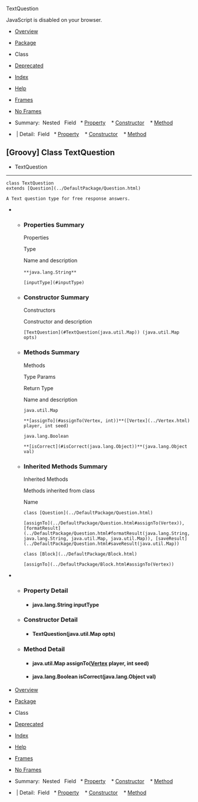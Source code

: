 TextQuestion      <!-- if (location.href.indexOf('is-external=true') == -1) { parent.document.title="TextQuestion"; } //--> 

<div>JavaScript is disabled on your browser.</div>

[](#skip-navbar_top "Skip navigation links")

*   [Overview](../overview-summary.html)
*   [Package](package-summary.html)
*   Class
*   [Deprecated](../deprecated-list.html)
*   [Index](../index-all.html)
*   [Help](../help-doc.html)

*   [Frames](../index.html?DefaultPackage/TextQuestion)
*   [No Frames](TextQuestion.html)

*   Summary: 
Nested   Field   *   [Property](#property_summary)
   *   [Constructor](#constructor_summary)
   *   [Method](#method_summary)
   

*    | Detail: 
Field   *   [Property](#prop_detail)
   *   [Constructor](#constructor_detail)
   *   [Method](#method_detail)
   

\[Groovy\] Class TextQuestion
-----------------------------

*   TextQuestion

*   * * *
    
      
    
    class TextQuestion
    extends [Question](../DefaultPackage/Question.html)
    
    A Text question type for free response answers.
    

*   *   ### Properties Summary
        
        Properties 
        
        Type
        
        Name and description
        
        `**java.lang.String**` 
        
        `[inputType](#inputType)`  
        
    
    *   ### Constructor Summary
        
        Constructors 
        
        Constructor and description
        
        `[TextQuestion](#TextQuestion(java.util.Map)) (java.util.Map opts)`  
        
    
    *   ### Methods Summary
        
        Methods 
        
        Type Params
        
        Return Type
        
        Name and description
        
        `java.util.Map`
        
        `**[assignTo](#assignTo(Vertex, int))**([Vertex](../Vertex.html) player, int seed)`  
        
        `java.lang.Boolean`
        
        `**[isCorrect](#isCorrect(java.lang.Object))**(java.lang.Object val)`  
        
    *   ### Inherited Methods Summary
        
        Inherited Methods 
        
        Methods inherited from class
        
        Name
        
        `class [Question](../DefaultPackage/Question.html)`
        
        `[assignTo](../DefaultPackage/Question.html#assignTo(Vertex)), [formatResult](../DefaultPackage/Question.html#formatResult(java.lang.String, java.lang.String, java.util.Map, java.util.Map)), [saveResult](../DefaultPackage/Question.html#saveResult(java.util.Map))`
        
        `class [Block](../DefaultPackage/Block.html)`
        
        `[assignTo](../DefaultPackage/Block.html#assignTo(Vertex))`
        

*   *   ### Property Detail
        
        *   #### java.lang.String **inputType**
            
    
    *   ### Constructor Detail
        
        *   #### **TextQuestion**(java.util.Map opts)
            
    
    *   ### Method Detail
        
        *   #### java.util.Map **assignTo**([Vertex](../Vertex.html) player, int seed)
            
        
        *   #### java.lang.Boolean **isCorrect**(java.lang.Object val)
            

[](#skip-navbar_bottom "Skip navigation links")

*   [Overview](../overview-summary.html)
*   [Package](package-summary.html)
*   Class
*   [Deprecated](../deprecated-list.html)
*   [Index](../index-all.html)
*   [Help](../help-doc.html)

*   [Frames](../index.html?DefaultPackage/TextQuestion)
*   [No Frames](TextQuestion.html)

*   Summary: 
Nested   Field   *   [Property](#property_summary)
   *   [Constructor](#constructor_summary)
   *   [Method](#method_summary)
   

*    | Detail: 
Field   *   [Property](#prop_detail)
   *   [Constructor](#constructor_detail)
   *   [Method](#method_detail)